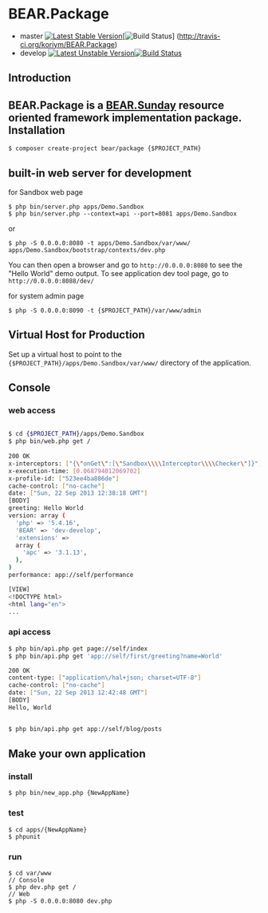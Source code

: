 BEAR.Package
=============================

 * master  [![Latest Stable Version](https://poser.pugx.org/bear/package/v/stable.png)](https://packagist.org/packages/bear/package)[![Build Status](https://secure.travis-ci.org/koriym/BEAR.Package.png?branch=master)] (http://travis-ci.org/koriym/BEAR.Package)
 * develop [![Latest Unstable Version](https://poser.pugx.org/bear/package/v/unstable.png)](https://packagist.org/packages/bear/package)[![Build Status](https://secure.travis-ci.org/koriym/BEAR.Package.png?branch=develop)](http://travis-ci.org/koriym/BEAR.Package)

Introduction
------------
BEAR.Package is a [BEAR.Sunday](https://github.com/koriym/BEAR.Sunday) resource oriented framework implementation package.
Installation
------------

    $ composer create-project bear/package {$PROJECT_PATH}

built-in web server for development
------------------

for Sandbox web page

    $ php bin/server.php apps/Demo.Sandbox
    $ php bin/server.php --context=api --port=8081 apps/Demo.Sandbox

or

    $ php -S 0.0.0.0:8080 -t apps/Demo.Sandbox/var/www/ apps/Demo.Sandbox/bootstrap/contexts/dev.php

You can then open a browser and go to `http://0.0.0.0:8080` to see the "Hello World" demo output. To see application dev tool page, go to `http://0.0.0.0:8088/dev/`

for system admin page

    $ php -S 0.0.0.0:8090 -t {$PROJECT_PATH}/var/www/admin

Virtual Host for Production
------------
Set up a virtual host to point to the `{$PROJECT_PATH}/apps/Demo.Sandbox/var/www/` directory of the application.

Console
-------

### web access
```bash

$ cd {$PROJECT_PATH}/apps/Demo.Sandbox
$ php bin/web.php get /
    
200 OK
x-interceptors: ["{\"onGet\":[\"Sandbox\\\\Interceptor\\\\Checker\"]}"]
x-execution-time: [0.068794012069702]
x-profile-id: ["523ee4ba886de"]
cache-control: ["no-cache"]
date: ["Sun, 22 Sep 2013 12:38:18 GMT"]
[BODY]
greeting: Hello World
version: array (
  'php' => '5.4.16',
  'BEAR' => 'dev-develop',
  'extensions' => 
  array (
    'apc' => '3.1.13',
  ),
)
performance: app://self/performance

[VIEW]
<!DOCTYPE html>
<html lang="en">
...
```


### api access

```bash
$ php bin/api.php get page://self/index
$ php bin/api.php get 'app://self/first/greeting?name=World'

200 OK
content-type: ["application\/hal+json; charset=UTF-8"]
cache-control: ["no-cache"]
date: ["Sun, 22 Sep 2013 12:42:48 GMT"]
[BODY]
Hello, World


$ php bin/api.php get app://self/blog/posts
```

Make your own application
----------------------------------
### install

    $ php bin/new_app.php {NewAppName}

### test

    $ cd apps/{NewAppName}
    $ phpunit

### run
    $ cd var/www
    // Console
    $ php dev.php get /
    // Web
    $ php -S 0.0.0.0:8080 dev.php
